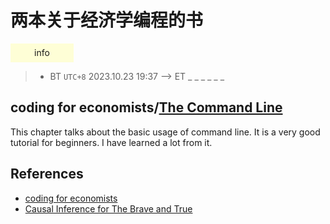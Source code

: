 # 两本关于经济学编程的书

<div class="colorbox" style="
    width: 20%;
    height: 30px;
    background-color: rgba(255, 255, 123, 0.3);
    margin-top: 10px;
    text-align: center;
    line-height: 30px;
    cursor: pointer;
">
info
</div>

> - BT `UTC+8` 2023.10.23 19:37 --> ET _ _ _ _ _ _

## coding for economists/[The Command Line](https://aeturrell.github.io/coding-for-economists/wrkflow-command-line.html)
This chapter talks about the basic usage of command line. It is a very good tutorial for beginners. I have learned a lot from it.

## References
- [coding for economists](https://aeturrell.github.io/coding-for-economists/intro.html)
- [Causal Inference for The Brave and True](https://matheusfacure.github.io/python-causality-handbook/landing-page.html)
